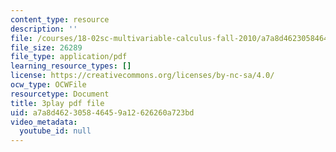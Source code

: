 ```yaml
---
content_type: resource
description: ''
file: /courses/18-02sc-multivariable-calculus-fall-2010/a7a8d462305846459a12626260a723bd_gBuIwfdoOn0.pdf
file_size: 26289
file_type: application/pdf
learning_resource_types: []
license: https://creativecommons.org/licenses/by-nc-sa/4.0/
ocw_type: OCWFile
resourcetype: Document
title: 3play pdf file
uid: a7a8d462-3058-4645-9a12-626260a723bd
video_metadata:
  youtube_id: null
---
```

